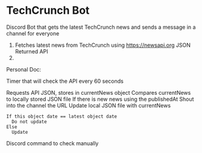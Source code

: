 # TechCrunch Bot 
Discord Bot that gets the latest TechCrunch news and sends a message in a channel for everyone

1. Fetches latest news from TechCrunch using https://newsapi.org JSON Returned API
2. 


Personal Doc:

Timer that will check the API every 60 seconds

  Requests API JSON, stores in currentNews object
  Compares currentNews to locally stored JSON file 
    If there is new news using the publishedAt
    Shout into the channel the URL
    Update local JSON file with currentNews
  
    If this object date == latest object date 
      Do not update
    Else 
      Update
      
      
Discord command to check manually 

